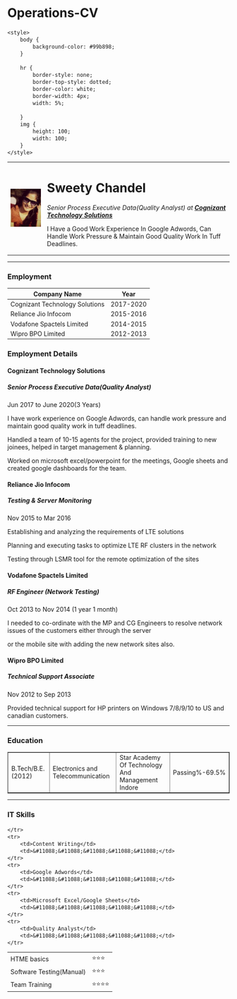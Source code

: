# Operations-CV
<!DOCKTYPE html>
<html>
<head>
    <meta charset="utf-8">
    <meta name="viewport" content="width=device-width, initial-scale=1.0">
    <title>Operations Resume</title>

    <style>
        body {
            background-color: #99b898;
        }

        hr {
            border-style: none;    
            border-top-style: dotted;
            border-color: white;
            border-width: 4px;
            width: 5%;

        }
        img {
            height: 100; 
            width: 100;    
        }       
    </style>

</head>
<body>
    <table cellspacing="20">
        <tr>
            <td>
                <img src="My Profile Pic.jpg" alt="Profile Picture">
            </td>
            <td>
                <h1>Sweety Chandel</h1>
                <p><em>Senior Process Executive Data(Quality Analyst) at <strong><a href="https://www.cognizant.com/">Cognizant Technology Solutions</a></strong></em></p>
                <p>I Have a Good Work Experience In Google Adwords, Can Handle Work Pressure & Maintain Good Quality Work In Tuff Deadlines.</p>
            </td>
        </tr>
    </table>
<hr>
<h3>Employment</h3>
<table cellspacing="7">
    <thead>
        <tr>
        <th>Company Name</th>
        <th>Year</th>
        </tr>
    </thead>
    <tbody>
        <tr>
            <td>Cognizant Technology Solutions</td>
            <td>2017-2020</td>
        </tr>
        <tr>    
            <td>Reliance Jio Infocom</td>
            <td>2015-2016</td>
        </tr>
        <tr>    
            <td>Vodafone Spactels Limited</td>
            <td>2014-2015</td>
        </tr>
        <tr>    
            <td>Wipro BPO Limited</td>
            <td>2012-2013</td>
        </tr>
    </tbody>
</table>
<h3>Employment Details</h3>
<h4>Cognizant Technology Solutions</h4>
<h5>Senior Process Executive Data(Quality Analyst)</h5>
<p>Jun 2017 to June 2020(3 Years)</p>
<p>I have work experience on Google Adwords, can handle work pressure and maintain good quality work in tuff deadlines.</p>
<p>Handled a team of 10-15 agents for the project, provided training to new joinees, helped in target management & planning.</p>
<p>Worked on microsoft excel/powerpoint for the meetings, Google sheets and created google dashboards for the team.</p>
<h4>Reliance Jio Infocom</h4>
<h5>Testing & Server Monitoring</h5>
<p>Nov 2015 to Mar 2016</p>
<p> Establishing and analyzing the requirements of LTE solutions</p>
<p>Planning and executing tasks to optimize LTE RF clusters in the network</p>
<p>Testing through LSMR tool for the remote optimization of the sites </p>
<h4>Vodafone Spactels Limited</h4>
<h5>RF Engineer (Network Testing)</h5>
<p>Oct 2013 to Nov 2014 (1 year 1 month)</p>
<p>I needed to co-ordinate with the MP and CG Engineers to resolve network issues of the customers either through the server</p>
<p>or the mobile site with adding the new network sites also.</p>
<h4>Wipro BPO Limited</h4>
<h5>Technical Support Associate</h5>
<p>Nov 2012 to Sep 2013</p>
<p>Provided technical support for HP printers on Windows 7/8/9/10 to US and canadian customers.</p>
<hr>

<h3>Education</h3>
<table border="1" cellspacing="5">
    <tr>
        <td>B.Tech/B.E.(2012)</td>
        <td>Electronics and Telecommunication</td>
        <td>Star Academy Of Technology And Management Indore</td>
        <td>Passing%-69.5%</td>
    </tr>
</table>
<hr>
<h3>IT Skills</h3>
<table cellspacing="5">
    <tr>
        <td>HTME basics</td>
        <td>&#11088;&#11088;&#11088;</td>
    </tr>
    <tr>
        <td>Software Testing(Manual)</td>
        <td>&#11088;&#11088;&#11088;</td>
    </tr>
    <tr>
        <td>Team Training</td>
        <td>&#11088;&#11088;&#11088;&#11088;</td>

    </tr>
    <tr>
        <td>Content Writing</td>
        <td>&#11088;&#11088;&#11088;&#11088;&#11088;</td>
    </tr>
    <tr>
        <td>Google Adwords</td>
        <td>&#11088;&#11088;&#11088;&#11088;&#11088;</td>
    </tr>
    <tr>
        <td>Microsoft Excel/Google Sheets</td>
        <td>&#11088;&#11088;&#11088;&#11088;&#11088;</td>
    </tr>   
    <tr>
        <td>Quality Analyst</td>
        <td>&#11088;&#11088;&#11088;&#11088;&#11088;</td>
    </tr>

</table>
    
</body>
</html>
